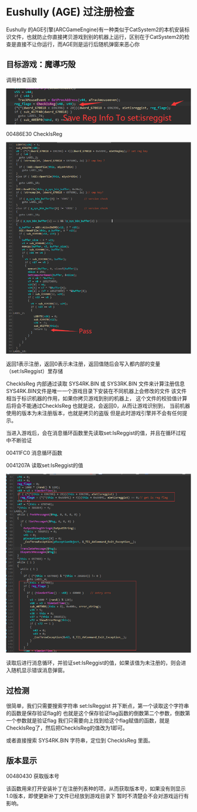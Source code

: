 # Eushully (AGE) 过注册检查

Eushully 的AGE引擎(ARCGameEngine)有一种类似于CatSystem2的本机安装标识文件，也就防止你直接拷贝游戏到别的机器上运行，区别在于CatSystem2的检查是直接不让你运行，而AGE则是运行后随机弹窗来恶心你

## 目标游戏：魔導巧殻
 调用检查函数

![1](https://github.com/Dir-A/Dir-A_Essays_MD/blob/main/image/%5BAGE%E5%BC%95%E6%93%8E%5DEushully%20%E8%BF%87%E6%B3%A8%E5%86%8C%E6%A3%80%E6%9F%A5/1.png)

 00486E30 CheckIsReg 

![2](https://github.com/Dir-A/Dir-A_Essays_MD/blob/main/image/%5BAGE%E5%BC%95%E6%93%8E%5DEushully%20%E8%BF%87%E6%B3%A8%E5%86%8C%E6%A3%80%E6%9F%A5/2.png)

返回1表示注册，返回0表示未注册，返回值随后会写入都内部的变量（set:IsReggist）里存储

CheckIsReg 内部通过读取 SYS4RK.BIN 或 SYS3RK.BIN 文件来计算注册信息
SYS4RK.BIN文件是唯一一个游戏目录下安装在不同机器上会修改的文件
该文件相当于标识机器的作用，如果你拷贝游戏到别的机器上，
这个文件的校验值计算后将会不能通过CheckIsReg
也就是说，会返回0，从而让游戏识别到，
当前机器使用的版本为未注册版本，也就是拷贝的盗版
但是此时游戏引擎并不会有任何提示。

当进入游戏后，会在消息循环函数里先读取set:IsReggist的值，并且在循环过程中不断验证

00411FC0 消息循环函数

0041207A 读取set:IsReggist的值

![3](https://github.com/Dir-A/Dir-A_Essays_MD/blob/main/image/%5BAGE%E5%BC%95%E6%93%8E%5DEushully%20%E8%BF%87%E6%B3%A8%E5%86%8C%E6%A3%80%E6%9F%A5/3.png)

读取后进行消息循环，并验证set:IsReggist的值，如果该值为未注册的，则会进入随机显示错误消息弹窗。

## 过检测

很简单，我们只需要搜索字符串 set:IsReggist 并下断点，第一个读取这个字符串的函数是保存验证flag的
也就是这个保存验证flag函数的倒数第二个参数，倒数第一个参数就是验证flag
我们只需要向上找到给这个flag赋值的函数，就是CheckIsReg了，然后把CheckIsReg的值改为1即可。

或者直接搜索 SYS4RK.BIN 字符串，定位到 CheckIsReg 里面。

## 版本显示
00480430 获取版本号

该函数用来打开安装补丁在注册列表种的项，从而获取版本号，如果没有则显示1.0版本，即使更新补丁文件已经放到游戏目录下
暂时不清楚会不会对游戏运行有影响。
